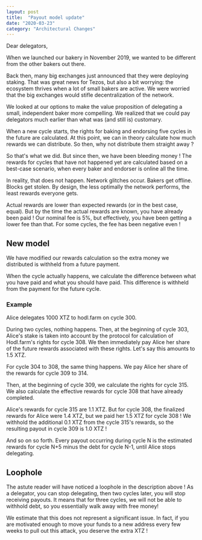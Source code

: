```yaml
---
layout: post
title:  "Payout model update"
date: "2020-03-23"
category: "Architectural Changes"
---
```


Dear delegators,

When we launched our bakery in November 2019, we wanted to be different from the other bakers out there.

Back then, many big exchanges just announced that they were deploying staking. That was great news for Tezos, but also a bit worrying: the ecosystem thrives when a lot of small bakers are active. We were worried that the big exchanges would stifle decentralization of the network.

We looked at our options to make the value proposition of delegating a small, independent baker more compelling. We realized that we could pay delegators much earlier than what was (and still is) customary.

When a new cycle starts, the rights for baking and endorsing five cycles in the future are calculated. At this point, we can in theory calculate how much rewards we can distribute. So then, why not distribute them straight away ?

So that's what we did. But since then, we have been bleeding money ! The rewards for cycles that have not happened yet are calculated based on a best-case scenario, when every baker and endorser is online all the time.

In reality, that does not happen. Network glitches occur. Bakers get offline. Blocks get stolen. By design, the less optimally the network performs, the least rewards everyone gets.

Actual rewards are lower than expected rewards (or in the best case, equal). But by the time the actual rewards are known, you have already been paid ! Our nominal fee is 5%, but effectively, you have been getting a lower fee than that. For some cycles, the fee has been negative even !

## New model

We have modified our rewards calculation so the extra money we distributed is withheld from a future payment.

When the cycle actually happens, we calculate the difference between what you have paid and what you should have paid. This difference is withheld from the payment for the future cycle.

### Example

Alice delegates 1000 XTZ to hodl.farm on cycle 300.

During two cycles, nothing happens. Then, at the beginning of cycle 303, Alice's stake is taken into account by the protocol for calculation of Hodl.farm's rights for cycle 308. We then immediately pay Alice her share of the future rewards associated with these rights. Let's say this amounts to 1.5 XTZ.

For cycle 304 to 308, the same thing happens. We pay Alice her share of the rewards for cycle 309 to 314.

Then, at the beginning of cycle 309, we calculate the rights for cycle 315. We also calculate the effective rewards for cycle 308 that have already completed.

Alice's rewards for cycle 315 are 1.1 XTZ. But for cycle 308, the finalized rewards for Alice were 1.4 XTZ, but we paid her 1.5 XTZ for cycle 308 ! We withhold the additional 0.1 XTZ from the cycle 315's rewards, so the resulting payout in cycle 309 is 1.0 XTZ !

And so on so forth. Every payout occurring during cycle N is the estimated rewards for cycle N+5 minus the debt for cycle N-1, until Alice stops delegating.

## Loophole

The astute reader will have noticed a loophole in the description above ! As a delegator, you can stop delegating, then two cycles later, you will stop receiving payouts. It means that for three cycles, we will not be able to withhold debt, so you essentially walk away with free money!

We estimate that this does not represent a significant issue. In fact, if you are motivated enough to move your funds to a new address every few weeks to pull out this attack, you deserve the extra XTZ !
